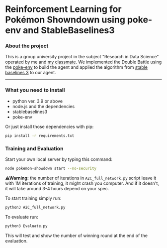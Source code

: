 # Reinforcement Learning for Pokémon Showndown using poke-env and StableBaselines3
### About the project
This is a group university project in the subject "Research in Data Science" operated by me and [my classmate](https://github.com/Pynochio). We implemented the Double Battle using the [poke-env](https://github.com/hsahovic/poke-env) to build the agent and
applied the algorithm from [stable baselines 3](https://github.com/DLR-RM/stable-baselines3) to our agent.  
___
### What you need to install
- python ver. 3.9 or above
- node.js
and the dependencies
- stablebaselines3
- poke-env  

Or just install those dependencies with pip:

```bash
pip install -r requirements.txt
```
### Training and Evaluation
Start your own local server by typing this command:  

```bash
node pokemon-showdown start --no-security
```

**⚠Warning:** the number of iterations in `A2C_full_network.py` script leave it with 1M iterations of training, it might crash you computer. And if it doesn't, it will take around 3-4 hours depend on your spec.  

To start training simply run:  

```bash
python3 A2C_full_network.py
```
  
To evaluate run:
```bash
python3 Evaluate.py
```
This will test and show the number of winning round at the end of the evaluation.
